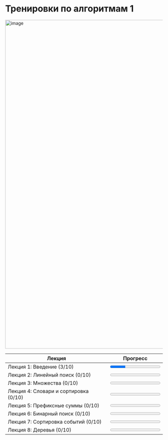 # Тренировки по алгоритмам 1

<img width="1052" alt="image" src="https://github.com/user-attachments/assets/57bf3319-3d7d-44da-8256-1b96444d8ac5" />

| Лекция                             | Прогресс                                              |
|------------------------------------|-------------------------------------------------------|
| Лекция 1: Введение (3/10)         | <progress value="3" max="10">30%</progress>           |
| Лекция 2: Линейный поиск (0/10)   | <progress value="0" max="10">0%</progress>            |
| Лекция 3: Множества (0/10)        | <progress value="0" max="10">0%</progress>            |
| Лекция 4: Словари и сортировка (0/10) | <progress value="0" max="10">0%</progress>       |
| Лекция 5: Префиксные суммы (0/10) | <progress value="0" max="10">0%</progress>            |
| Лекция 6: Бинарный поиск (0/10)   | <progress value="0" max="10">0%</progress>            |
| Лекция 7: Сортировка событий (0/10) | <progress value="0" max="10">0%</progress>          |
| Лекция 8: Деревья (0/10)          | <progress value="0" max="10">0%</progress>            |
